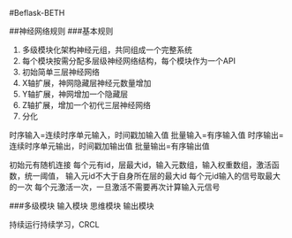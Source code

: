 #Beflask-BETH

##神经网络规则
###基本规则
1. 多级模块化架构神经元组，共同组成一个完整系统
1. 每个模块按需分配多层级神经网络结构，每个模块作为一个API
1. 初始简单三层神经网络
1. X轴扩展，神网隐藏层神经元数量增加
1. Y轴扩展，神网增加一个隐藏层
1. Z轴扩展，增加一个初代三层神经网络
1. 分化


时序输入=连续时序单元输入，时间戳加输入值
批量输入=有序输入值
时序输出=连续时序单元输出，时间戳加输出值
批量输出=有序输出值

初始元有随机连接
每个元有id，层最大id，输入元数组，输入权重数组，激活函数，统一阈值，
输入元id不大于自身所在层的最大id
每个元id输入的信号取最大的一次
每个元激活一次，一旦激活不需要再次计算输入元信号

###多级模块
输入模块
思维模块
输出模块

持续运行持续学习，CRCL